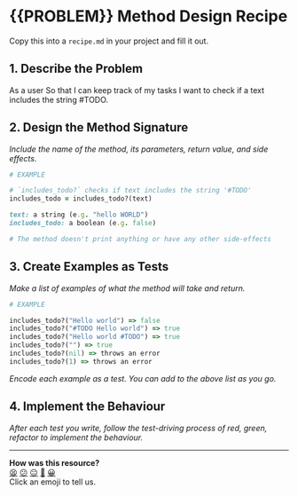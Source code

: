 # {{PROBLEM}} Method Design Recipe

Copy this into a `recipe.md` in your project and fill it out.

## 1. Describe the Problem

As a user
So that I can keep track of my tasks
I want to check if a text includes the string #TODO.

## 2. Design the Method Signature

_Include the name of the method, its parameters, return value, and side effects._

```ruby
# EXAMPLE

# `includes_todo?` checks if text includes the string '#TODO'
includes_todo = includes_todo?(text)

text: a string (e.g. "hello WORLD")
includes_todo: a boolean (e.g. false)

# The method doesn't print anything or have any other side-effects
```

## 3. Create Examples as Tests

_Make a list of examples of what the method will take and return._

```ruby
# EXAMPLE

includes_todo?("Hello world") => false
includes_todo?("#TODO Hello world") => true
includes_todo?("Hello world #TODO") => true
includes_todo?("") => true
includes_todo?(nil) => throws an error
includes_todo?(1) => throws an error
```

_Encode each example as a test. You can add to the above list as you go._

## 4. Implement the Behaviour

_After each test you write, follow the test-driving process of red, green, refactor to implement the behaviour._


<!-- BEGIN GENERATED SECTION DO NOT EDIT -->

---

**How was this resource?**  
[😫](https://airtable.com/shrUJ3t7KLMqVRFKR?prefill_Repository=makersacademy%2Fgolden-square&prefill_File=resources%2Fsingle_method_recipe_template.md&prefill_Sentiment=😫) [😕](https://airtable.com/shrUJ3t7KLMqVRFKR?prefill_Repository=makersacademy%2Fgolden-square&prefill_File=resources%2Fsingle_method_recipe_template.md&prefill_Sentiment=😕) [😐](https://airtable.com/shrUJ3t7KLMqVRFKR?prefill_Repository=makersacademy%2Fgolden-square&prefill_File=resources%2Fsingle_method_recipe_template.md&prefill_Sentiment=😐) [🙂](https://airtable.com/shrUJ3t7KLMqVRFKR?prefill_Repository=makersacademy%2Fgolden-square&prefill_File=resources%2Fsingle_method_recipe_template.md&prefill_Sentiment=🙂) [😀](https://airtable.com/shrUJ3t7KLMqVRFKR?prefill_Repository=makersacademy%2Fgolden-square&prefill_File=resources%2Fsingle_method_recipe_template.md&prefill_Sentiment=😀)  
Click an emoji to tell us.

<!-- END GENERATED SECTION DO NOT EDIT -->